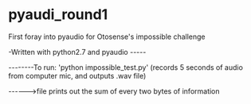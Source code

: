 # pyaudi_round1
First foray into pyaudio for Otosense's impossible challenge


-Written with python2.7 and pyaudio -----


--------To run: 'python impossible_test.py' (records 5 seconds of audio from computer mic, and outputs .wav file)


------>file prints out the sum of every two bytes of information
